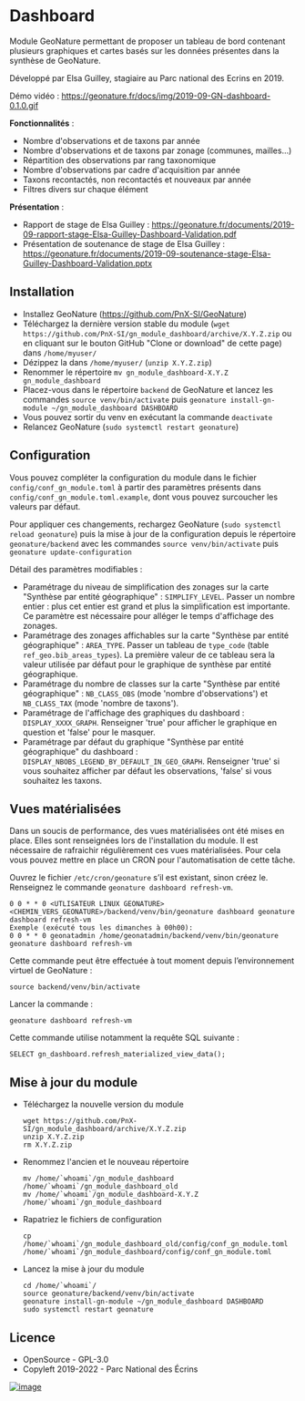 Dashboard
=========

Module GeoNature permettant de proposer un tableau de bord contenant
plusieurs graphiques et cartes basés sur les données présentes dans la
synthèse de GeoNature. 

Développé par Elsa Guilley, stagiaire au Parc
national des Ecrins en 2019.

Démo vidéo :
<https://geonature.fr/docs/img/2019-09-GN-dashboard-0.1.0.gif>

**Fonctionnalités** :

-   Nombre d'observations et de taxons par année
-   Nombre d'observations et de taxons par zonage (communes,
    mailles...)
-   Répartition des observations par rang taxonomique
-   Nombre d'observations par cadre d'acquisition par année
-   Taxons recontactés, non recontactés et nouveaux par année
-   Filtres divers sur chaque élément

**Présentation** :

-   Rapport de stage de Elsa Guilley :
    <https://geonature.fr/documents/2019-09-rapport-stage-Elsa-Guilley-Dashboard-Validation.pdf>
-   Présentation de soutenance de stage de Elsa Guilley :
    <https://geonature.fr/documents/2019-09-soutenance-stage-Elsa-Guilley-Dashboard-Validation.pptx>

Installation
------------

-   Installez GeoNature (<https://github.com/PnX-SI/GeoNature>)
-   Téléchargez la dernière version stable du module
    (`wget https://github.com/PnX-SI/gn_module_dashboard/archive/X.Y.Z.zip`
    ou en cliquant sur le bouton GitHub "Clone or download" de cette
    page) dans `/home/myuser/`
-   Dézippez la dans `/home/myuser/` (`unzip X.Y.Z.zip`)
-   Renommer le répertoire
    `mv gn_module_dashboard-X.Y.Z gn_module_dashboard`
-   Placez-vous dans le répertoire `backend` de GeoNature et lancez les
    commandes `source venv/bin/activate` puis
    `geonature install-gn-module ~/gn_module_dashboard DASHBOARD`
-   Vous pouvez sortir du venv en exécutant la commande `deactivate`
-   Relancez GeoNature (`sudo systemctl restart geonature`)

Configuration
-------------

Vous pouvez compléter la configuration du module dans le fichier
`config/conf_gn_module.toml` à partir des paramètres présents dans
`config/conf_gn_module.toml.example`, dont vous pouvez surcoucher
les valeurs par défaut. 

Pour appliquer ces changements, rechargez GeoNature (`sudo systemctl reload geonature`)
puis la mise à jour de la configuration
depuis le répertoire `geonature/backend` avec les commandes
`source venv/bin/activate` puis
`geonature update-configuration`

Détail des paramètres modifiables :

-   Paramétrage du niveau de simplification des zonages sur la carte
    "Synthèse par entité géographique" : `SIMPLIFY_LEVEL`. Passer un
    nombre entier : plus cet entier est grand et plus la simplification
    est importante. Ce paramètre est nécessaire pour alléger le temps
    d'affichage des zonages.
-   Paramétrage des zonages affichables sur la carte "Synthèse par
    entité géographique" : `AREA_TYPE`. Passer un tableau de
    `type_code` (table `ref_geo.bib_areas_types`). La première valeur de
    ce tableau sera la valeur utilisée par défaut pour le graphique de
    synthèse par entité géographique.
-   Paramétrage du nombre de classes sur la carte "Synthèse par entité
    géographique" : `NB_CLASS_OBS` (mode 'nombre d'observations') et
    `NB_CLASS_TAX` (mode 'nombre de taxons').
-   Paramétrage de l'affichage des graphiques du dashboard :
    `DISPLAY_XXXX_GRAPH`. Renseigner 'true' pour afficher le graphique
    en question et 'false' pour le masquer.
-   Paramétrage par défaut du graphique "Synthèse par entité
    géographique" du dashboard :
    `DISPLAY_NBOBS_LEGEND_BY_DEFAULT_IN_GEO_GRAPH`. Renseigner 'true'
    si vous souhaitez afficher par défaut les observations, 'false'
    si vous souhaitez les taxons.

Vues matérialisées
------------------

Dans un soucis de performance, des vues matérialisées ont été mises en
place. Elles sont renseignées lors de l'installation du module. Il est
nécessaire de rafraichir régulièrement ces vues matérialisées. Pour cela
vous pouvez mettre en place un CRON pour l'automatisation de cette
tâche.

Ouvrez le fichier `/etc/cron/geonature` s’il est existant, sinon créez le. Renseignez le commande `geonature dashboard refresh-vm`.

```
0 0 * * 0 <UTLISATEUR LINUX GEONATURE> <CHEMIN_VERS_GEONATURE>/backend/venv/bin/geonature dashboard geonature dashboard refresh-vm
Exemple (exécuté tous les dimanches à 00h00):
0 0 * * 0 geonatadmin /home/geonatadmin/backend/venv/bin/geonature geonature dashboard refresh-vm
```

Cette commande peut être effectuée à tout moment depuis l’environnement
virtuel de GeoNature :

`source backend/venv/bin/activate`

Lancer la commande :

`geonature dashboard refresh-vm`

Cette commande utilise notamment la requête SQL suivante :

`SELECT gn_dashboard.refresh_materialized_view_data();`

Mise à jour du module
---------------------

-   Téléchargez la nouvelle version du module

        wget https://github.com/PnX-SI/gn_module_dashboard/archive/X.Y.Z.zip
        unzip X.Y.Z.zip
        rm X.Y.Z.zip

-   Renommez l'ancien et le nouveau répertoire

        mv /home/`whoami`/gn_module_dashboard /home/`whoami`/gn_module_dashboard_old
        mv /home/`whoami`/gn_module_dashboard-X.Y.Z /home/`whoami`/gn_module_dashboard

-   Rapatriez le fichiers de configuration

        cp /home/`whoami`/gn_module_dashboard_old/config/conf_gn_module.toml /home/`whoami`/gn_module_dashboard/config/conf_gn_module.toml

-   Lancez la mise à jour du module

        cd /home/`whoami`/
        source geonature/backend/venv/bin/activate
        geonature install-gn-module ~/gn_module_dashboard DASHBOARD
        sudo systemctl restart geonature

Licence
-------

-   OpenSource - GPL-3.0
-   Copyleft 2019-2022 - Parc National des Écrins

[![image](http://geonature.fr/img/logo-pne.jpg)](http://www.ecrins-parcnational.fr)
